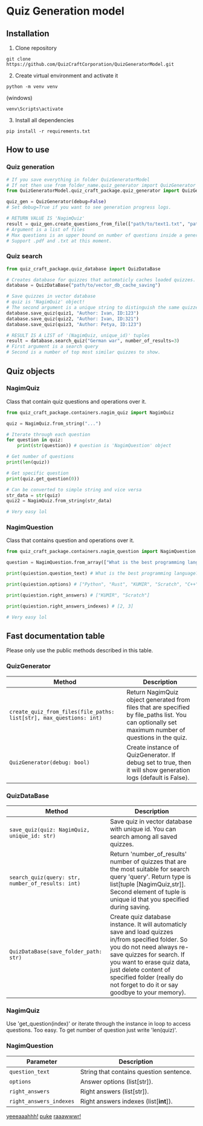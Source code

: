 # Quiz Generation model
## Installation

1. Clone repository
```console
git clone https://github.com/QuizCraftCorporation/QuizGeneratorModel.git
```

2. Create virtual environment and activate it
```console
python -m venv venv
```
(windows)
```console
venv\Scripts\activate
```
3. Install all dependencies
```console
pip install -r requirements.txt
```

## How to use
### Quiz generation

```python
# If you save everything in folder QuizGeneratorModel
# If not then use from folder_name.quiz_generator import QuizGenerator
from QuizGeneratorModel.quiz_craft_package.quiz_generator import QuizGenerator

quiz_gen = QuizGenerator(debug=False)
# Set debug=True if you want to see generation progress logs.

# RETURN VALUE IS 'NagimQuiz'
result = quiz_gen.create_questions_from_file(["path/to/text1.txt", "path/to/text2.pdf"], max_questions=10)
# Argument is a list of files
# Max questions is an upper bound on number of questions inside a generated quiz.
# Support .pdf and .txt at this moment.

```
### Quiz search
```python
from quiz_craft_package.quiz_database import QuizDataBase

# Creates database for quizzes that automaticly caches loaded quizzes. Required for cosine search.
database = QuizDataBase("path/to/vector_db_cache_saving")

# Save quizzes in vector database
# quiz is 'NagimQuiz' object!
# The second argument is a unique string to distinguish the same quizzes form different authors.
database.save_quiz(quiz1, "Author: Ivan, ID:123")
database.save_quiz(quiz2, "Author: Ivan, ID:321")
database.save_quiz(quiz3, "Author: Petya, ID:123")

# RESULT IS A LIST of '(NagimQuiz, unique_id)' tuples
result = database.search_quiz("German war", number_of_results=3)
# First argument is a search query
# Second is a number of top most similar quizzes to show.
```
## Quiz objects
### NagimQuiz
Class that contain quiz questions and operations over it.
```python
from quiz_craft_package.containers.nagim_quiz import NagimQuiz

quiz = NagimQuiz.from_string("...")

# Iterate through each question
for question in quiz:
    print(str(question)) # question is 'NagimQuestion' object

# Get number of questions
print(len(quiz))

# Get specific question
print(quiz.get_question(0))

# Can be converted to simple string and vice versa
str_data = str(quiz)
quiz2 = NagimQuiz.from_string(str_data)

# Very easy lol
```

### NagimQuestion
Class that contains question and operations over it.
```python
from quiz_craft_package.containers.nagim_question import NagimQuestion

question = NagimQuestion.from_array(["What is the best programming language?", ["Python", "Rust", "KUMIR", "Scratch", "C++"], ["KUMIR", "Scratch"]])

print(quiestion.question_text) # What is the best programming language?

print(quiestion.options) # ["Python", "Rust", "KUMIR", "Scratch", "C++"]

print(quiestion.right_answers) # ["KUMIR", "Scratch"]

print(quiestion.right_answers_indexes) # [2, 3]

# Very easy lol
```

## Fast documentation table
Please only use the public methods described in this table.
### QuizGenerator
| Method | Description |
| --- | --- |
| `create_quiz_from_files(file_paths: list[str], max_questions: int)` | Return NagimQuiz object generated from files that are specified by file_paths list. You can optionally set maximum number of questions in the quiz. |
| `QuizGenerator(debug: bool)` | Create instance of QuizGenerator. If debug set to true, then it will show generation logs (default is False). |

### QuizDataBase

| Method | Description |
| --- | --- |
| `save_quiz(quiz: NagimQuiz, unique_id: str)` | Save quiz in vector database with unique id. You can search among all saved quizzes. |
| `search_quiz(query: str, number_of_results: int)` | Return 'number_of_results' number of quizzes that are the most suitable for search query 'query'. Return type is list[tuple [NagimQuiz,str]]. Second element of tuple is unique id that you specified during saving.|
| `QuizDataBase(save_folder_path: str)` | Create quiz database instance. It will automaticly save and load quizzes in/from specified folder. So you do not need always re-save quizzes for search. If you want to erase quiz data, just delete content of specified folder (really do not forget to do it or say goodbye to your memory).|

### NagimQuiz
Use 'get_question(index)' or iterate through the instance in loop to access questions. Too easy. To get number of question just write 'len(quiz)'.

### NagimQuestion
| Parameter | Description |
| --- | --- |
| `question_text` | String that contains question sentence. |
| `options` | Answer options (list[str]).|
| `right_answers` | Right answers (list[str]).|
| `right_answers_indexes` | Right answers indexes (list[**int**]).|

[yeeeaaahhh!](https://www.youtube.com/watch?v=x98mHJHY-P0)
[puke](https://www.youtube.com/watch?v=gWXzbZUiFwI)
[raaawwwr!](https://www.youtube.com/watch?v=hzaV9BqLSuY)